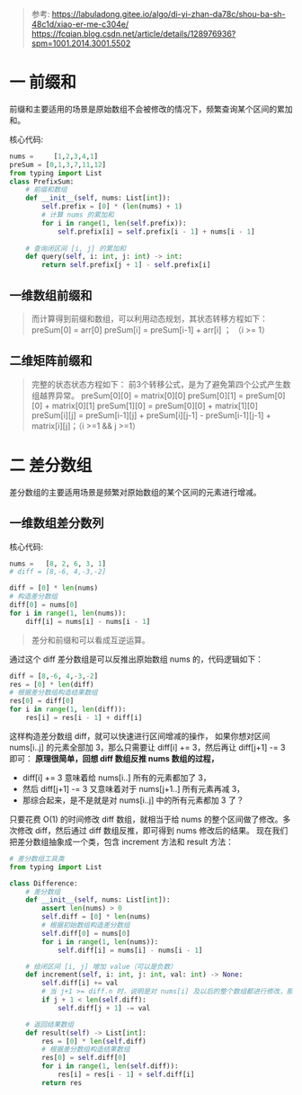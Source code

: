 > 参考:
> https://labuladong.gitee.io/algo/di-yi-zhan-da78c/shou-ba-sh-48c1d/xiao-er-me-c304e/
> https://fcqian.blog.csdn.net/article/details/128976936?spm=1001.2014.3001.5502

# 一 前缀和
前缀和主要适用的场景是原始数组不会被修改的情况下，频繁查询某个区间的累加和。

核心代码:
```python
nums =     [1,2,3,4,1]
preSum = [0,1,3,7,11,12]
from typing import List
class PrefixSum:
    # 前缀和数组
    def __init__(self, nums: List[int]):
        self.prefix = [0] * (len(nums) + 1)
        # 计算 nums 的累加和
        for i in range(1, len(self.prefix)):
            self.prefix[i] = self.prefix[i - 1] + nums[i - 1]
    
    # 查询闭区间 [i, j] 的累加和
    def query(self, i: int, j: int) -> int:
        return self.prefix[j + 1] - self.prefix[i]
```

## 一维数组前缀和
> 而计算得到前缀和数组，可以利用动态规划，其状态转移方程如下：
preSum[0] = arr[0]
preSum[i] = preSum[i-1] + arr[i] ； （i  >= 1）

## 二维矩阵前缀和
> 完整的状态状态方程如下： 前3个转移公式，是为了避免第四个公式产生数组越界异常。
preSum[0][0] = matrix[0][0]
preSum[0][1] = preSum[0][0] + matrix[0][1]
preSum[1][0] = preSum[0][0] + matrix[1][0]
preSum[i][j] = preSum[i-1][j] + preSum[i][j-1] - preSum[i-1][j-1] + matrix[i][j]；（i >=1 && j >=1）



# 二 差分数组
差分数组的主要适用场景是频繁对原始数组的某个区间的元素进行增减。

## 一维数组差分数列

核心代码:
```python
nums =   [8, 2, 6, 3, 1]
# diff = [8,-6, 4,-3,-2]

diff = [0] * len(nums)
# 构造差分数组
diff[0] = nums[0]
for i in range(1, len(nums)):
    diff[i] = nums[i] - nums[i - 1]
```
> 差分和前缀和可以看成互逆运算。

通过这个 diff 差分数组是可以反推出原始数组 nums 的，代码逻辑如下：
```python
diff = [8,-6, 4,-3,-2]
res = [0] * len(diff)
# 根据差分数组构造结果数组
res[0] = diff[0]
for i in range(1, len(diff)):
    res[i] = res[i - 1] + diff[i]
```

这样构造差分数组 diff，就可以快速进行区间增减的操作，
如果你想对区间 nums[i..j] 的元素全部加 3，那么只需要让 diff[i] += 3，然后再让 diff[j+1] -= 3 即可：
**原理很简单，回想 diff 数组反推 nums 数组的过程，**
* diff[i] += 3 意味着给 nums[i..] 所有的元素都加了 3，
* 然后 diff[j+1] -= 3 又意味着对于 nums[j+1..] 所有元素再减 3，
* 那综合起来，是不是就是对 nums[i..j] 中的所有元素都加 3 了？

只要花费 O(1) 的时间修改 diff 数组，就相当于给 nums 的整个区间做了修改。多次修改 diff，然后通过 diff 数组反推，即可得到 nums 修改后的结果。
现在我们把差分数组抽象成一个类，包含 increment 方法和 result 方法：
```python
# 差分数组工具类
from typing import List

class Difference:
    # 差分数组
    def __init__(self, nums: List[int]):
        assert len(nums) > 0
        self.diff = [0] * len(nums)
        # 根据初始数组构造差分数组
        self.diff[0] = nums[0]
        for i in range(1, len(nums)):
            self.diff[i] = nums[i] - nums[i - 1]

    # 给闭区间 [i, j] 增加 value（可以是负数）
    def increment(self, i: int, j: int, val: int) -> None:
        self.diff[i] += val
        # 当 j+1 >= diff.n 时，说明是对 nums[i] 及以后的整个数组都进行修改，那么就不需要再给 diff 数组减 value 了。
        if j + 1 < len(self.diff):
            self.diff[j + 1] -= val

    # 返回结果数组
    def result(self) -> List[int]:
        res = [0] * len(self.diff)
        # 根据差分数组构造结果数组
        res[0] = self.diff[0]
        for i in range(1, len(self.diff)):
            res[i] = res[i - 1] + self.diff[i]
        return res
```